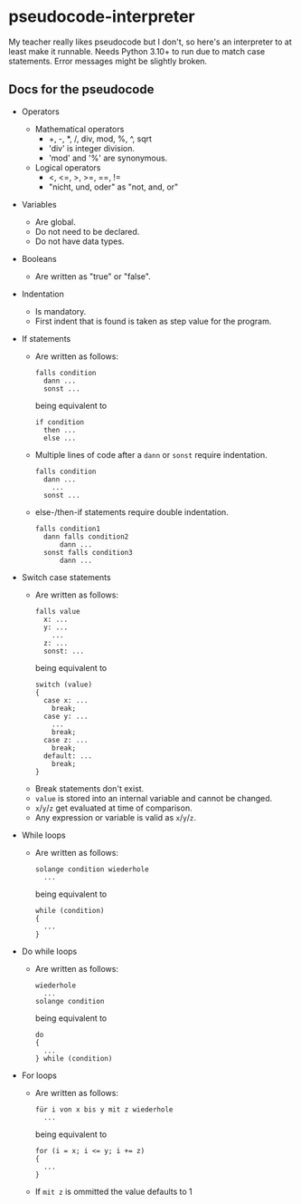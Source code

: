 # pseudocode-interpreter
My teacher really likes pseudocode but I don't, so here's an interpreter to at least make it runnable.
Needs Python 3.10+ to run due to match case statements.
Error messages might be slightly broken.

## Docs for the pseudocode
* Operators
  * Mathematical operators
    * +, -, *, /, div, mod, %, ^, sqrt
    * 'div' is integer division.
    * 'mod' and '%' are synonymous.
  * Logical operators
    * <, <=, >, >=, ==, !=
    * "nicht, und, oder" as "not, and, or"

* Variables
  * Are global.
  * Do not need to be declared.
  * Do not have data types.
  
* Booleans
  * Are written as "true" or "false".
  
* Indentation
  * Is mandatory.
  * First indent that is found is taken as step value for the program.

* If statements
  * Are written as follows:
    ```
    falls condition
      dann ...
      sonst ...
    ```
    being equivalent to
    ```
    if condition
      then ...
      else ...
    ```
  * Multiple lines of code after a `dann` or `sonst` require indentation.
    ```
    falls condition
      dann ...
        ...
      sonst ...
    ```
    
  * else-/then-if statements require double indentation.
    ```
    falls condition1
      dann falls condition2
          dann ...
      sonst falls condition3
          dann ...
    ```

* Switch case statements
  * Are written as follows:
    ```
    falls value
      x: ...
      y: ...
        ...
      z: ...
      sonst: ...
    ```
    being equivalent to
    ```
    switch (value)
    {
      case x: ...
        break;
      case y: ...
        ...
        break;
      case z: ...
        break;
      default: ...
        break;
    }
    ```
  * Break statements don't exist.
  * `value` is stored into an internal variable and cannot be changed.
  * `x`/`y`/`z` get evaluated at time of comparison.
  * Any expression or variable is valid as `x`/`y`/`z`.

* While loops
  * Are written as follows:
    ```
    solange condition wiederhole
      ...
    ```
    being equivalent to
    ```
    while (condition)
    {
      ...
    }
    ```

* Do while loops
  * Are written as follows:
    ```
    wiederhole
      ...
    solange condition
    ```
    being equivalent to
    ```
    do
    {
      ...
    } while (condition)
    ```

* For loops
  * Are written as follows:
    ```
    für i von x bis y mit z wiederhole
      ...
    ```
    being equivalent to
    ```
    for (i = x; i <= y; i += z)
    {
      ...
    }
    ```
  * If `mit z` is ommitted the value defaults to 1
